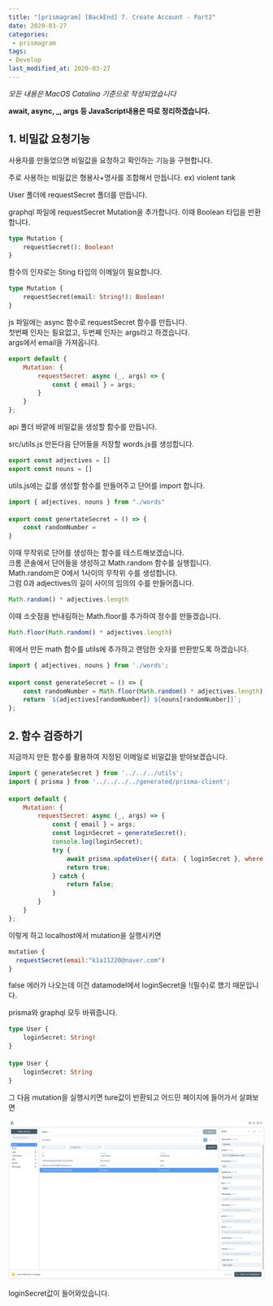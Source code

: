 ```yaml
---
title: "[prismagram] [BackEnd] 7. Create Account - Part2"
date: 2020-03-27
categories:
 - prismagram
tags: 
- Develop
last_modified_at: 2020-03-27
---
```


_모든 내용은 MacOS Catalina 기준으로 작성되었습니다_

**await, async, _, args 등 JavaScript내용은 따로 정리하겠습니다.**

## 1. 비밀값 요청기능

사용자를 만들었으면 비밀값을 요청하고 확인하는 기능을 구현합니다.

주로 사용하는 비밀값은 형용사+명사를 조합해서 만듭니다. ex) violent tank

User 폴더에 requestSecret 폴더를 만듭니다.

graphql 파일에 requestSecret Mutation을 추가합니다. 이때 Boolean 타입을 반환합니다.
~~~ graphql
type Mutation {
	requestSecret(): Boolean!
}
~~~

함수의 인자로는 Sting 타입의 이메일이 필요합니다.

~~~ graphql
type Mutation {
	requestSecret(email: String!): Boolean!
}
~~~

js 파일에는 async 함수로 requestSecret 함수를 만듭니다.  
첫번째 인자는 필요없고, 두번째 인자는 args라고 하겠습니다.  
args에서 email을 가져옵니다.

~~~ js
export default {
	Mutation: {
		requestSecret: async (_, args) => {
			const { email } = args;
		}
	}
};
~~~

api 폴더 바깥에 비밀값을 생성할 함수를 만듭니다.

src/utils.js 만든다음 단어들을 저장할 words.js를 생성합니다.

~~~ js
export const adjectives = []
export const nouns = []
~~~

utils.js에는 값를 생성할 함수를 만들어주고 단어를 import 합니다.

~~~ js
import { adjectives, nouns } from "./words"

export const genertateSecret = () => {
    const randomNumber = 
}
~~~

이때 무작위로 단어를 생성하는 함수를 테스트해보겠습니다.  
크롬 콘솔에서 단어들을 생성하고 Math.random 함수를 실행힙니다.  
Math.random은 0에서 1사이의 무작위 수를 생성합니다.  
그럼 0과 adjectives의 길이 사이의 임의의 수를 만들어줍니다.

~~~ js
Math.random() * adjectives.length
~~~

이때 소숫점을 반내림하는 Math.floor를 추가하여 정수를 만들겠습니다.

~~~ js
Math.floor(Math.random() * adjectives.length)
~~~

위에서 만든 math 함수를 utils에 추가하고 랜덤한 숫자를 반환받도록 하겠습니다.

~~~ js
import { adjectives, nouns } from './words';

export const generateSecret = () => {
	const randomNumber = Math.floor(Math.random() * adjectives.length);
	return `${adjectives[randomNumber]} ${nouns[randomNumber]}`;
};

~~~

## 2. 함수 검증하기

지금까지 만든 함수를 활용하여 지정된 이메일로 비밀값을 받아보겠습니다.

~~~ js
import { generateSecret } from '../../../utils';
import { prisma } from '../../../../generated/prisma-client';

export default {
	Mutation: {
		requestSecret: async (_, args) => {
			const { email } = args;
			const loginSecret = generateSecret();
			console.log(loginSecret);
			try {
                await prisma.updateUser({ data: { loginSecret }, where: { email } });
                return true;
            } catch {
                return false;
            }
		}
	}
};
~~~

이렇게 하고 localhost에서 mutation을 실행시키면
~~~ js
mutation {
  requestSecret(email:"k1a11220@naver.com")
}
~~~

false 에러가 나오는데 이건 datamodel에서 loginSecret을 !(필수)로 했기 때문입니다.

prisma와 graphql 모두 바꿔줍니다.
~~~ graphql
type User {
	loginSecret: String!
}

type User {
	loginSecret: String
}
~~~

그 다음 mutation을 실행시키면 ture값이 반환되고 어드민 페이지에 들어가서 살펴보면

![admin](/assets/2020-03-27-prismagram-7/admin.png)

loginSecret값이 들어와있습니다.